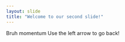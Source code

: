 ```yaml
---
layout: slide
title: "Welcome to our second slide!"
---
```

Bruh momentum
Use the left arrow to go back!

